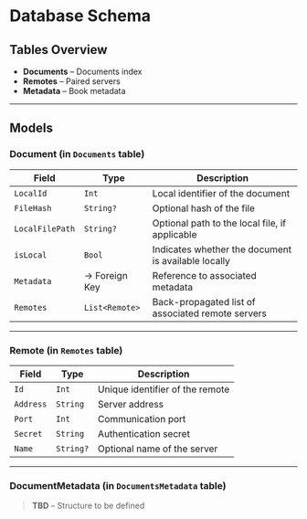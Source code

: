 # Database Schema

## Tables Overview

* **Documents** – Documents index
* **Remotes** – Paired servers
* **Metadata** – Book metadata

---

## Models

### Document (in `Documents` table)

| Field           | Type           | Description                                       |
| --------------- | -------------- | ------------------------------------------------- |
| `LocalId`       | `Int`          | Local identifier of the document                  |
| `FileHash`      | `String?`      | Optional hash of the file                         |
| `LocalFilePath` | `String?`      | Optional path to the local file, if applicable                   |
| `isLocal`       | `Bool`         | Indicates whether the document is available locally  |
| `Metadata`      | → Foreign Key  | Reference to associated metadata                  |
| `Remotes`       | `List<Remote>` | Back-propagated list of associated remote servers |

---

### Remote (in `Remotes` table)

| Field     | Type      | Description                     |
| --------- | --------- | ------------------------------- |
| `Id`      | `Int`     | Unique identifier of the remote |
| `Address` | `String`  | Server address                  |
| `Port`    | `Int`     | Communication port              |
| `Secret`  | `String`  | Authentication secret           |
| `Name`    | `String?` | Optional name of the server     |

---

### DocumentMetadata (in `DocumentsMetadata` table)

> **TBD** – Structure to be defined


